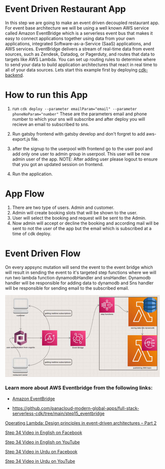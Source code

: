 # Event Driven Restaurant App

In this step we are going to make an event driven decoupled restaurant app. For event base architecture we will be using a well known AWS service called Amazon EventBridge which is a serverless event bus that makes it easy to connect applications together using data from your own applications, integrated Software-as-a-Service (SaaS) applications, and AWS services. EventBridge delivers a stream of real-time data from event sources, such as Zendesk, Datadog, or Pagerduty, and routes that data to targets like AWS Lambda. You can set up routing rules to determine where to send your data to build application architectures that react in real time to all of your data sources. Lets start this example first by deploying [cdk-backend](./cdk-backend).

# How to run this App

1. run `cdk deploy --parameter emailParam="email" --parameter phoneNoParam="number"`
  These are the parameters email and phone number to which your sns will subscribe and after deploy you will recieve an email to subscribed to sns.

2. Run gatsby frontend with gatsby develop and don't forgret to add aws-export.js file.

3. after the signup to the userpool with frontend go to the user pool and add only one user to admin group in userpool. This user will be now admin user of the app.
  NOTE: After adding user please logout to ensure that you got an updated session on frontend.

4. Run the application.

# App Flow

1. There are two type of users. Admin and customer.
2. Admin will create booking slots that will be shown to the user.
3. User will select the booking and request will be sent to the Admin.
4. Now admin will accept or decline the booking and according mail will be sent to not the user of the app but the email which is subscribed at a time of cdk deploy.

# Event Driven Flow

On every appsync mutation will send the event to the event bridge which will result in sending the event to it's targeted step functions where we will run two lambda function dynamodbHandler and snsHandler. Dynamodb handler will be responsible for adding data to dynamodb and Sns handler will be responsible for sending email to the subscribed email.

![Application Architecture](application-architecture.jpg)

### Learn more about AWS Eventbridge from the following links:

- [Amazon EventBridge](https://aws.amazon.com/eventbridge/)

- https://github.com/panacloud-modern-global-apps/full-stack-serverless-cdk/tree/main/step15_eventbridge

[Operating Lambda: Design principles in event-driven architectures – Part 2](https://aws.amazon.com/blogs/compute/operating-lambda-design-principles-in-event-driven-architectures-part-2/)

[Step 34 Video in English on Facebook](https://www.facebook.com/zeeshanhanif/videos/10226050958845390)

[Step 34 Video in English on YouTube](https://www.youtube.com/watch?v=wN9-XYyecPI)

[Step 34 Video in Urdu on Facebook](https://www.facebook.com/zeeshanhanif/videos/10226060184996038)

[Step 34 Video in Urdu on YouTube](https://www.youtube.com/watch?v=JCu31cqUrPM)
